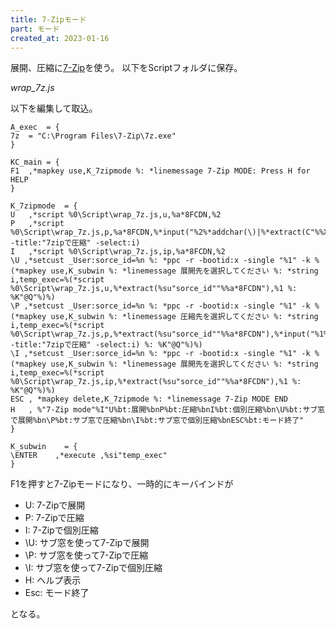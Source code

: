```yaml
---
title: 7-Zipモード
part: モード
created_at: 2023-01-16
---
```

展開、圧縮に[7-Zip](https://sevenzip.osdn.jp/)を使う。
以下をScriptフォルダに保存。

_wrap_7z.js_
<script src="https://gist.github.com/tukasa/744d0df04bc3a95a2fc13ddff910cbaa.js"></script>

以下を編集して取込。

```text
A_exec	= {
7z	= "C:\Program Files\7-Zip\7z.exe"
}

KC_main = {
F1	,*mapkey use,K_7zipmode %: *linemessage 7-Zip MODE: Press H for HELP
}

K_7zipmode	= {
U	,*script %0\Script\wrap_7z.js,u,%a*8FCDN,%2
P	,*script %0\Script\wrap_7z.js,p,%a*8FCDN,%*input("%2%*addchar(\)|%*extract(C"%%X")|.zip" -title:"7zipで圧縮" -select:i)
I	,*script %0\Script\wrap_7z.js,ip,%a*8FCDN,%2
\U ,*setcust _User:sorce_id=%n %: *ppc -r -bootid:x -single "%1" -k %(*mapkey use,K_subwin %: *linemessage 展開先を選択してください %: *string i,temp_exec=%(*script %0\Script\wrap_7z.js,u,%*extract(%su"sorce_id""%%a*8FCDN"),%1 %: %K"@Q"%)%)
\P ,*setcust _User:sorce_id=%n %: *ppc -r -bootid:x -single "%1" -k %(*mapkey use,K_subwin %: *linemessage 圧縮先を選択してください %: *string i,temp_exec=%(*script %0\Script\wrap_7z.js,p,%*extract(%su"sorce_id""%%a*8FCDN"),%*input("%1%*addchar(\)|%*extract(C"%%X")|.zip" -title:"7zipで圧縮" -select:i) %: %K"@Q"%)%)
\I ,*setcust _User:sorce_id=%n %: *ppc -r -bootid:x -single "%1" -k %(*mapkey use,K_subwin %: *linemessage 展開先を選択してください %: *string i,temp_exec=%(*script %0\Script\wrap_7z.js,ip,%*extract(%su"sorce_id""%%a*8FCDN"),%1 %: %K"@Q"%)%)
ESC	, *mapkey delete,K_7zipmode %: *linemessage 7-Zip MODE END
H	, %"7-Zip mode"%I"U%bt:展開%bnP%bt:圧縮%bnI%bt:個別圧縮%bn\U%bt:サブ窓で展開%bn\P%bt:サブ窓で圧縮%bn\I%bt:サブ窓で個別圧縮%bnESC%bt:モード終了"
}

K_subwin	= {
\ENTER    ,*execute ,%si"temp_exec"
}
```
F1を押すと7-Zipモードになり、一時的にキーバインドが

- U: 7-Zipで展開
- P: 7-Zipで圧縮
- I: 7-Zipで個別圧縮
- \U: サブ窓を使って7-Zipで展開
- \P: サブ窓を使って7-Zipで圧縮
- \I: サブ窓を使って7-Zipで個別圧縮
- H: ヘルプ表示
- Esc: モード終了

となる。
